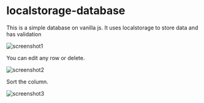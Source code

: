 # localstorage-database
This is a simple database on vanilla js. It uses localstorage to store data and has validation

![screenshot1](https://i.imgur.com/9kYf2kU.png)

You can edit any row or delete.

![screenshot2](https://i.imgur.com/xqHlCal.png)

Sort the column.

![screenshot3](https://i.imgur.com/X4JrmfF.png)
